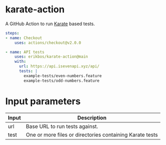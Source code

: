 # karate-action

A GitHub Action to run [Karate](https://intuit.github.io/karate/) based tests.


```yaml
steps:
- name: Checkout
    uses: actions/checkout@v2.0.0

- name: API tests
    uses: erikbos/karate-action@main
    with:
      url: https://api.isevenapi.xyz/api/
      tests: |
        example-tests/even-numbers.feature
        example-tests/odd-numbers.feature
```

# Input parameters

| Input | Description                                             |
|-------|----------------------------------------------------------|
| url   | Base URL to run tests against.                           |
| test  | One or more files or directories containing Karate tests |
